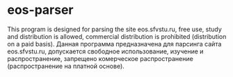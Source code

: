 # eos-parser
This program is designed for parsing the site eos.sfvstu.ru, free use, study and distribution is allowed, commercial distribution is prohibited (distribution on a paid basis).
Данная программа предназначена для парсинга сайта eos.sfvstu.ru, допускается свободное использование, изучение и распространение, запрещено комерческое распространение (распространение на платной основе).
